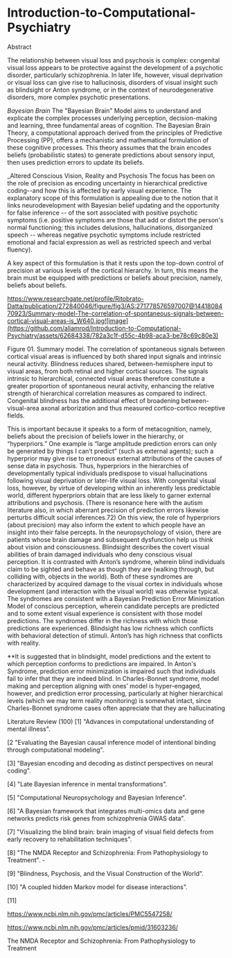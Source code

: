# Introduction-to-Computational-Psychiatry

Abstract

The relationship between visual loss and psychosis is complex: congenital visual loss appears to be protective against the development of a psychotic disorder, particularly schizophrenia. In later life, however, visual deprivation or visual loss can give rise to hallucinosis, disorders of visual insight such as blindsight or Anton syndrome, or in the context of neurodegenerative disorders, more complex psychotic presentations. 




*Bayesian Brain*
The "Bayesian Brain" Model aims to understand and explicate the complex processes underlying perception, decision-making and learning, three fundamental areas of cognition. The Bayesian Brain Theory, a computational approach derived from the principles of Predictive Processing (PP), offers a mechanistic and mathematical formulation of these cognitive processes. This theory assumes that the brain encodes beliefs (probabilistic states) to generate predictions about sensory input, then uses prediction errors to update its beliefs. 

_Altered Conscious Vision, Reality and Psychosis
The focus has been on the role of precision as encoding uncertainty in hierarchical predictive coding--and how this is affected by early visual experience. The explanatory scope of this formulation is appealing due to the notion that it links neurodevelopment with Bayesian belief updating and the opportunity for false inference -- of the sort associated with positive psychotic symptoms (i.e. positive symptoms are those that add or distort the person's normal functioning; this includes delusions, hallucinations, disorganized speech -- whereas negative psychotic symptoms include restricted emotional and facial expression as well as restricted speech and verbal fluency). 

A key aspect of this formulation is that it rests upon the top-down control of precision at various levels of the cortical hierarchy. In turn, this means the brain must be equipped with predictions or beliefs about precision, namely, beliefs about beliefs. 

https://www.researchgate.net/profile/Ritobrato-Datta/publication/272840046/figure/fig3/AS:271778576597007@1441808470923/Summary-model-The-correlation-of-spontaneous-signals-between-cortical-visual-areas-is_W640.jpg![image](https://github.com/aliamrod/Introduction-to-Computational-Psychiatry/assets/62684338/782a3c1f-d55c-4b98-aca3-be78c69c80e3)

Figure 01. Summary model. The correlation of spontaneous signals between cortical visual areas is influenced by both shared input signals and intrinsic neural activity. Blindness reduces shared, between-hemisphere input to visual areas, from both retinal and higher cortical sources. The signals intrinsic to hierarchical, connected visual areas therefore constitute a greater proportion of spontaneous neural activity, enhancing the relative strength of hierarchical correlation measures as compared to indirect. Congenital blindness has the additional effect of broadening between-visual-area axonal arborization and thus measured cortico-cortico receptive fields.

 


 This is important because it speaks to a form of metacognition, namely, beliefs about the precision of beliefs lower in the hierarchy, or “hyperpriors.” One example is “large amplitude prediction errors can only be generated by things I can’t predict” (such as external agents); such a hyperprior may give rise to erroneous external attributions of the causes of sense data in psychosis. Thus, hyperpriors in the hierarchies of developmentally typical individuals predispose to visual hallucinations following visual deprivation or later-life visual loss. With congenital visual loss, however, by virtue of developing within an inherently less predictable world, different hyperpriors obtain that are less likely to garner external attributions and psychosis. (There is resonance here with the autism literature also, in which aberrant precision of prediction errors likewise perturbs difficult social inferences.72) On this view, the role of hyperpriors (about precision) may also inform the extent to which people have an insight into their false percepts. In the neuropsychology of vision, there are patients whose brain damage and subsequent dysfunction help us think about vision and consciousness. Blindsight describes the covert visual abilities of brain damaged individuals who deny conscious visual perception. It is contrasted with Anton’s syndrome, wherein blind individuals claim to be sighted and behave as though they are (walking through, but colliding with, objects in the world). Both of these syndromes are characterized by acquired damage to the visual cortex in individuals whose development (and interaction with the visual world) was otherwise typical. The syndromes are consistent with a Bayesian Prediction Error Minimization Model of conscious perception, wherein candidate percepts are predicted and to some extent visual experience is consistent with those model predictions. The syndromes differ in the richness with which those predictions are experienced. Blindsight has low richness which conflicts with behavioral detection of stimuli. Anton’s has high richness that conflicts with reality.

**It is suggested that in blindsight, model predictions and the extent to which perception conforms to predictions are impaired. In Anton's Syndrome, prediction error minimization is impaired such that individuals fail to infer that they are indeed blind. In Charles-Bonnet syndrome, model making and perception aligning with ones’ model is hyper-engaged, however, and prediction error processing, particularly at higher hierarchical levels (which we may term reality monitoring) is somewhat intact, since Charles-Bonnet syndrome cases often appreciate that they are hallucinating


Literature Review (100)
[1] "Advances in computational understanding of mental illness". 

[2 "Evaluating the Bayesian causal inference model of intentional binding through computational modeling". 

[3] "Bayesian encoding and decoding as distinct perspectives on neural coding". 

[4] "Late Bayesian inference in mental transformations". 

[5] "Computational Neuropsychology and Bayesian Inference". 

[6] "A Bayesian framework that integrates multi-omics data and gene networks predicts risk genes from schizophrenia GWAS data". 

[7] "Visualizing the blind brain: brain imaging of visual field defects from early recovery to rehabilitation techniques".

[8] "The NMDA Receptor and Schizophrenia: From Pathophysiology to Treatment". - 

[9] "Blindness, Psychosis, and the Visual Construction of the World". 

[10] "A coupled hidden Markov model for disease interactions". 

[11]


https://www.ncbi.nlm.nih.gov/pmc/articles/PMC5547258/

https://www.ncbi.nlm.nih.gov/pmc/articles/pmid/31603236/ 

The NMDA Receptor and Schizophrenia: From Pathophysiology to Treatment

